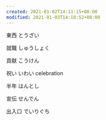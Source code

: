 ```yaml
---
created: 2021-01-02T14:11:15+08:00
modified: 2021-01-03T14:18:52+08:00
---
```


東西 とうざい

就職 しゅうしょく

貢献 こうけん

祝い いわい celebration

半年 はんとし

宣伝 せんでん

出入口 でいりぐち